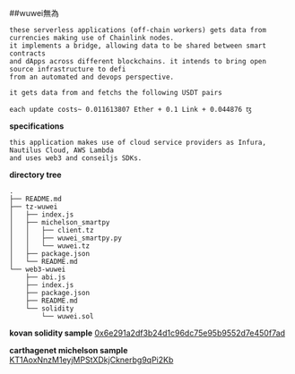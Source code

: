 ##wuwei無為
``` 
these serverless applications (off-chain workers) gets data from currencies making use of Chainlink nodes.
it implements a bridge, allowing data to be shared between smart contracts
and dApps across different blockchains. it intends to bring open source infrastructure to defi
from an automated and devops perspective.

it gets data from and fetchs the following USDT pairs

each update costs~ 0.011613807 Ether + 0.1 Link + 0.044876 ꜩ
``` 
**specifications** 
``` 
this application makes use of cloud service providers as Infura, Nautilus Cloud, AWS Lambda 
and uses web3 and conseiljs SDKs.
```
**directory tree**
```
.
├── README.md
├── tz-wuwei
│   ├── index.js
│   ├── michelson_smartpy
│   │   ├── client.tz
│   │   ├── wuwei_smartpy.py
│   │   └── wuwei.tz
│   ├── package.json
│   └── README.md
└── web3-wuwei
    ├── abi.js
    ├── index.js
    ├── package.json
    ├── README.md
    └── solidity
        └── wuwei.sol
```

**kovan solidity sample**
[0x6e291a2df3b24d1c96dc75e95b9552d7e450f7ad](https://kovan.etherscan.io/address/0x6e291a2df3b24d1c96dc75e95b9552d7e450f7ad)

**carthagenet michelson sample** 
[KT1AoxNnzM1eyjMPStXDkjCknerbg9qPi2Kb](https://better-call.dev/carthagenet/KT1AoxNnzM1eyjMPStXDkjCknerbg9qPi2Kb/operations)
